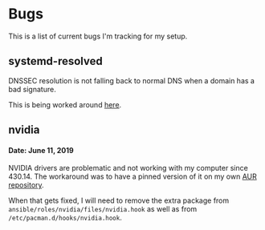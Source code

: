 # Bugs

This is a list of current bugs I'm tracking for my setup.

## systemd-resolved

DNSSEC resolution is not falling back to normal DNS when a domain has a bad signature.

This is being worked around [here](ansible/roles/base-arch/tasks/disable_resolved_dnssec.yml).

## nvidia

#### Date: June 11, 2019

NVIDIA drivers are problematic and not working with my computer since 430.14. The workaround was to
have a pinned version of it on my own [AUR
repository](https://github.com/kriansa/PKGBUILDs/tree/master/pkgs/nvidia-418).

When that gets fixed, I will need to remove the extra package from
`ansible/roles/nvidia/files/nvidia.hook` as well as from `/etc/pacman.d/hooks/nvidia.hook`.
